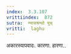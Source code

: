 ```yaml
---
index:  3.3.107
vrittiindex:  872
sutra:  ण्यासश्रन्थो युच्
vritti:  laghu 
---
```


अकारस्यापवादः. कारणा. हारणा..

